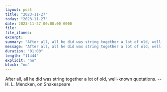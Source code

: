 ```yaml
---
layout: post
title: "2023-11-27"
today: "2023-11-27"
date: 2023-11-27 00:00:00 0000
file:
file_itunes:
excerpt:
summary: "After all, all he did was string together a lot of old, well-known quotations. -- H. L. Mencken, on Shakespeare"
message: "After all, all he did was string together a lot of old, well-known quotations. -- H. L. Mencken, on Shakespeare"
duration: "01:00"
length: "11444"
explicit: "no"
block: "no"
---
```

After all, all he did was string together a lot of old, well-known quotations. -- H. L. Mencken, on Shakespeare

